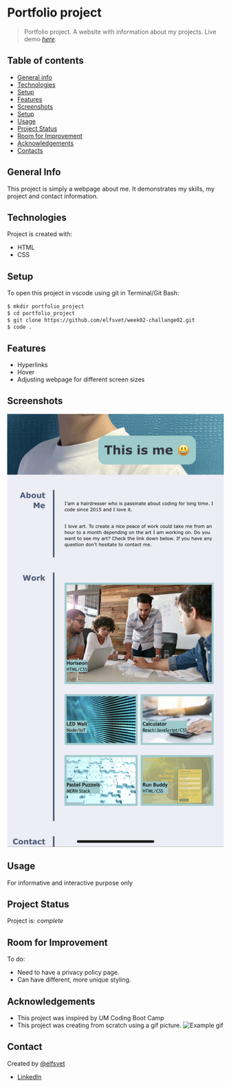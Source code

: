 # Portfolio project
> Portfolio project. A website with information about my projects.
> Live demo [_here_](https://elfsvet.github.io/week02-challange02/#contact-me). 

## Table of contents
* [General info](#general-info)
* [Technologies](#technologies)
* [Setup](#setup)
* [Features](#features)
* [Screenshots](#screenshots)
* [Setup](#setup)
* [Usage](#usage)
* [Project Status](#project-status)
* [Room for Improvement](#room-for-improvement)
* [Acknowledgements](#acknowledgements)
* [Contacts](#contact)



## General Info
This project is simply a webpage about me.
It demonstrates my skills, my project and contact information.

## Technologies
Project is created with:
- HTML
- CSS

## Setup
To open this project in vscode using git in Terminal/Git Bash:

```
$ mkdir portfolio_project
$ cd portfolio_project
$ git clone https://github.com/elfsvet/week02-challange02.git
$ code .
```

## Features
- Hyperlinks
- Hover
- Adjusting webpage for different screen sizes
## Screenshots
![Example screenshot](./assets/images/stepan-portfolio.png)


## Usage
For informative and interactive purpose only

## Project Status
Project is: _complete_

## Room for Improvement
To do:
- Need to have a privacy policy page.
- Can have different, more unique styling.

## Acknowledgements
- This project was inspired by UM Coding Boot Camp
- This project was creating from scratch using a gif picture.
![Example gif](./assets/images/project-sample.gif)
## Contact
Created by [@elfsvet](https://github.com/elfsvet)
- [LinkedIn](https://www.linkedin.com/in/stepanmatysik/)
